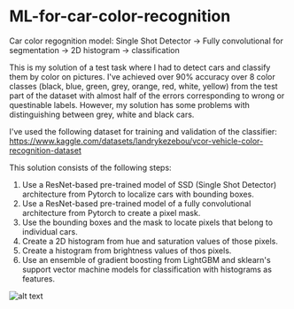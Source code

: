 # ML-for-car-color-recognition
Car color regognition model: Single Shot Detector -> Fully convolutional for segmentation -> 2D histogram -> classification

This is my solution of a test task where I had to detect cars and classify them by color on pictures. I've achieved over 90% accuracy over 8 color classes (black, blue, green, grey, orange, red, white, yellow) from the test part of the dataset with almost half of the errors corresponding to wrong or questinable labels. However, my solution has some problems with distinguishing between grey, white and black cars.

I've used the following dataset for training and validation of the classifier: 
https://www.kaggle.com/datasets/landrykezebou/vcor-vehicle-color-recognition-dataset

This solution consists of the following steps:
1. Use a ResNet-based pre-trained model of SSD (Single Shot Detector) architecture from Pytorch to localize cars with bounding boxes.
2. Use a ResNet-based pre-trained model of a fully convolutional architecture from Pytorch to create a pixel mask.
3. Use the bounding boxes and the mask to locate pixels that belong to individual cars.
4. Create a 2D histogram from hue and saturation values of those pixels.
5. Create a histogram from brightness values of thos pixels.
6. Use an ensemble of gradient boosting from LightGBM and sklearn's support vector machine models for classification with histograms as features.

![alt text](https://github.com/VRBarysh/ML-for-car-color-recognition/blob/image.jpg?raw=true)
